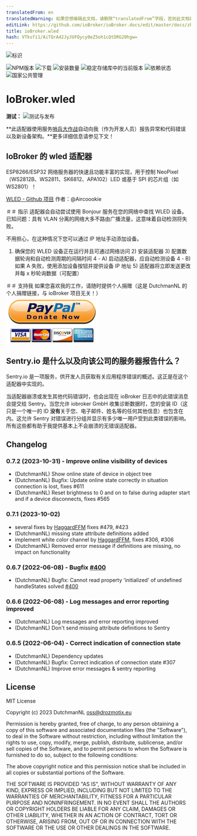 ```yaml
---
translatedFrom: en
translatedWarning: 如果您想编辑此文档，请删除“translatedFrom”字段，否则此文档将再次自动翻译
editLink: https://github.com/ioBroker/ioBroker.docs/edit/master/docs/zh-cn/adapterref/iobroker.wled/README.md
title: ioBroker.wled
hash: VTksfi1/AiTQrA42JyJUFQycy0eZ5oh1cQtDRG20hgw=
---
```

![标识](../../../en/adapterref/iobroker.wled/admin/wled_logo_akemi.png)

![NPM版本](https://img.shields.io/npm/v/iobroker.wled.svg)
![下载](https://img.shields.io/npm/dm/iobroker.wled.svg)
![安装数量](https://iobroker.live/badges/wled-installed.svg)
![稳定存储库中的当前版本](https://iobroker.live/badges/wled-stable.svg)
![依赖状态](https://img.shields.io/david/DrozmotiX/iobroker.wled.svg)
![国家公共管理](https://nodei.co/npm/iobroker.wled.png?downloads=true)

# IoBroker.wled
**测试：** ![测试与发布](https://github.com/DrozmotiX/iobroker.wled/workflows/Test%20and%20Release/badge.svg)

**此适配器使用服务[哨兵大作战](https://sentry.io)自动向我（作为开发人员）报告异常和代码错误以及新设备架构。**更多详细信息请参见下文！

## IoBroker 的 wled 适配器
ESP8266/ESP32 网络服务器的快速且功能丰富的实现，用于控制 NeoPixel（WS2812B、WS2811、SK6812、APA102）LED 或基于 SPI 的芯片组（如 WS2801）！

[WLED - Github 项目](https://github.com/Aircoookie/WLED) 作者：@Aircoookie

＃＃ 指示
适配器会自动尝试使用 Bonjour 服务在您的网络中查找 WLED 设备。
已知问题：具有 VLAN 分离的网络大多不路由广播流量，这意味着自动检测将失败。

不用担心，在这种情况下您可以通过 IP 地址手动添加设备。

1) 确保您的 WLED 设备正在运行并且可通过网络访问 2) 安装适配器 3) 配置数据轮询和自动检测周期的间隔时间 4 - A) 启动适配器，应自动检测设备 4 - B) 如果 A 失败，使用添加设备按钮并提供设备 IP 地址 5) 适配器将立即发送更改并每 x 秒轮询数据（可配置）

＃＃ 支持我
如果您喜欢我的工作，请随时提供个人捐赠（这是 DutchmanNL 的个人捐赠链接，与 ioBroker 项目无关！）[![捐赠](https://raw.githubusercontent.com/DrozmotiX/ioBroker.wled/main/admin/button.png)](http://paypal.me/DutchmanNL)

## Sentry.io 是什么以及向该公司的服务器报告什么？
Sentry.io 是一项服务，供开发人员获取有关应用程序错误的概述。这正是在这个适配器中实现的。

当适配器崩溃或发生其他代码错误时，也会出现在 ioBroker 日志中的此错误消息会提交给 Sentry。当您允许 iobroker GmbH 收集诊断数据时，您的安装 ID（这只是一个唯一的 ID **没有**关于您、电子邮件、姓名等的任何其他信息）也包含在内。这允许 Sentry 对错误进行分组并显示有多少唯一用户受到此类错误的影响。所有这些都有助于我提供基本上不会崩溃的无错误适配器。

## Changelog
<!--
    Placeholder for the next version (at the beginning of the line):
    ### __WORK IN PROGRESS__
-->
### 0.7.2 (2023-10-31) - Improve online visibility of devices
* (DutchmanNL) Show online state of device in object tree
* (DutchmanNL) Bugfix: Update online state correctly in situation connection is lost, fixes #611
* (DutchmanNL) Reset brightness to 0 and on to false during adapter start and if a device disconnects, fixes #565

### 0.7.1 (2023-10-02)
* several fixes by [HaggardFFM](https://github.com/HaggardFFM) fixes #479, #423
* (DutchmanNL) missing state attribute definitions added
* implement white color channel by [HaggardFFM](https://github.com/HaggardFFM), fixes #306, #306
* (DutchmanNL) Removed error message if definitions are missing, no impact on functionality

### 0.6.7 (2022-06-08) - Bugfix [#400](https://github.com/DrozmotiX/ioBroker.wled/issues/400)
* (DutchmanNL) Bugfix: Cannot read property 'initialized' of undefined handleStates solved [#400](https://github.com/DrozmotiX/ioBroker.wled/issues/400)

### 0.6.6 (2022-06-08) - Log messages and error reporting improved
* (DutchmanNL) Log messages and error reporting improved
* (DutchmanNL) Don't send missing attribute definitions to Sentry

### 0.6.5 (2022-06-04) - Correct indication of connection state
* (DutchmanNL) Dependency updates
* (DutchmanNL) Bugfix: Correct indication of connection state #307
* (DutchmanNL) Improve error messages & sentry reporting

## License
MIT License

Copyright (c) 2023 DutchmanNL <oss@drozmotix.eu>

Permission is hereby granted, free of charge, to any person obtaining a copy
of this software and associated documentation files (the "Software"), to deal
in the Software without restriction, including without limitation the rights
to use, copy, modify, merge, publish, distribute, sublicense, and/or sell
copies of the Software, and to permit persons to whom the Software is
furnished to do so, subject to the following conditions:

The above copyright notice and this permission notice shall be included in all
copies or substantial portions of the Software.

THE SOFTWARE IS PROVIDED "AS IS", WITHOUT WARRANTY OF ANY KIND, EXPRESS OR
IMPLIED, INCLUDING BUT NOT LIMITED TO THE WARRANTIES OF MERCHANTABILITY,
FITNESS FOR A PARTICULAR PURPOSE AND NONINFRINGEMENT. IN NO EVENT SHALL THE
AUTHORS OR COPYRIGHT HOLDERS BE LIABLE FOR ANY CLAIM, DAMAGES OR OTHER
LIABILITY, WHETHER IN AN ACTION OF CONTRACT, TORT OR OTHERWISE, ARISING FROM,
OUT OF OR IN CONNECTION WITH THE SOFTWARE OR THE USE OR OTHER DEALINGS IN THE
SOFTWARE.